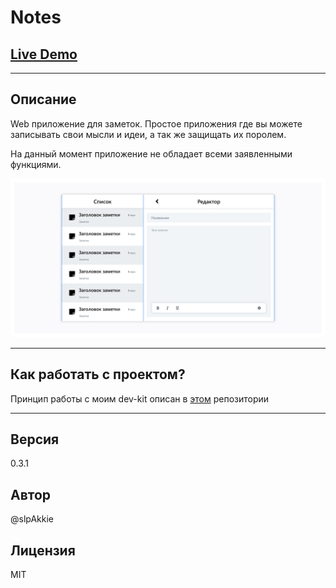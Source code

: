 # Notes

## [Live Demo](//slpAkkie.github.io/)

***

## Описание

Web приложение для заметок.
Простое приложения где вы можете записывать свои мысли и идеи, а так же защищать их поролем.

На данный момент приложение не обладает всеми заявленными функциями.

![Demo image](/figma-layout/notes-with-editor.png?raw=true)

***

## Как работать с проектом?

Принцип работы с моим dev-kit описан в [этом](//github.com/slpAkkie/frontendDevKit) репозитории

***

## Версия

0.3.1

## Автор

@slpAkkie

## Лицензия

MIT
